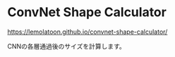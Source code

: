 # ConvNet Shape Calculator
https://lemolatoon.github.io/convnet-shape-calculator/

CNNの各層通過後のサイズを計算します。
